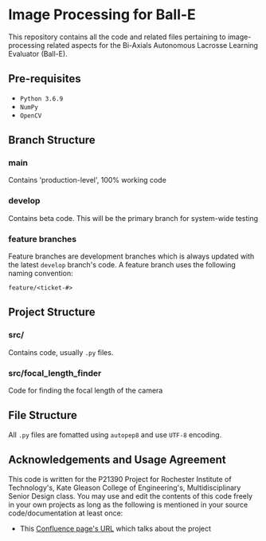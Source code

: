 # Image Processing for Ball-E

This repository contains all the code and related files pertaining to image-processing related aspects for the Bi-Axials Autonomous Lacrosse Learning Evaluator (Ball-E).

## Pre-requisites
* `Python 3.6.9`
* `NumPy`
* `OpenCV`

## Branch Structure

### main
Contains 'production-level', 100% working code

### develop
Contains beta code. This will be the primary branch for system-wide testing

### feature branches
Feature branches are development branches which is always updated with the latest `develop` branch's code. A feature branch uses the following naming convention:

`feature/<ticket-#>`

## Project Structure

### src/
Contains code, usually `.py` files.

### src/focal\_length\_finder
Code for finding the focal length of the camera

## File Structure

All `.py` files are fomatted using `autopep8` and use `UTF-8` encoding.

## Acknowledgements and Usage Agreement
This code is written for the P21390 Project for Rochester Institute of Technology's, Kate Gleason College of Engineering's, Multidisciplinary Senior Design class. You may use and edit the contents of this code freely in your own projects as long as the following is mentioned in your source code/documentation at least once:
* This [Confluence page's URL](https://wiki.rit.edu/display/MSDShowcase/P21390+Bi-Axial+Autonomous+Lacrosse+Learning+Evaluator) which talks about the project

